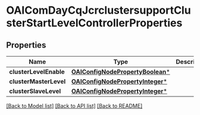 # OAIComDayCqJcrclustersupportClusterStartLevelControllerProperties

## Properties
Name | Type | Description | Notes
------------ | ------------- | ------------- | -------------
**clusterLevelEnable** | [**OAIConfigNodePropertyBoolean***](OAIConfigNodePropertyBoolean.md) |  | [optional] 
**clusterMasterLevel** | [**OAIConfigNodePropertyInteger***](OAIConfigNodePropertyInteger.md) |  | [optional] 
**clusterSlaveLevel** | [**OAIConfigNodePropertyInteger***](OAIConfigNodePropertyInteger.md) |  | [optional] 

[[Back to Model list]](../README.md#documentation-for-models) [[Back to API list]](../README.md#documentation-for-api-endpoints) [[Back to README]](../README.md)


